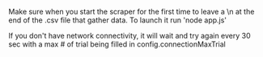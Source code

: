 Make sure when you start the scraper for the first time to leave a \n at the end of the .csv file that gather data.
To launch it run 'node app.js'

If you don't have network connectivity, it will wait and try again every 30 sec with a max # of trial being filled in config.connectionMaxTrial
